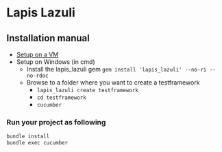 # Lapis Lazuli

## Installation manual

* [Setup on a VM](https://mark0203.blogspot.com/2020/02/basics-test-framework-on-linux-or-vm.html)
* Setup on Windows (in cmd)
    * Install the lapis_lazuli gem `gem install 'lapis_lazuli' --no-ri --no-rdoc`
    * Browse to a folder where you want to create a testframework
        * `lapis_lazuli create testframework`
        * `cd testframework`
        * `cucumber`

### Run your project as following

```cmd
bundle install
bundle exec cucumber
```

